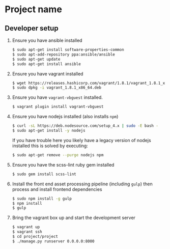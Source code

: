 # Project name

## Developer setup

 1. Ensure you have ansible installed

    ```bash
    $ sudo apt-get install software-properties-common
    $ sudo apt-add-repository ppa:ansible/ansible
    $ sudo apt-get update
    $ sudo apt-get install ansible
    ```

 2. Ensure you have vagrant installed

    ```bash
    $ wget https://releases.hashicorp.com/vagrant/1.8.1/vagrant_1.8.1_x86_64.deb
    $ sudo dpkg -i vagrant_1.8.1_x86_64.deb
    ```

 3. Ensure you have `vagrant-vbguest` installed.

    ```bash
    $ vagrant plugin install vagrant-vbguest
    ```

 5. Ensure you have nodejs installed (also installs `npm`)

    ```bash
    $ curl -sL https://deb.nodesource.com/setup_4.x | sudo -E bash -
    $ sudo apt-get install -y nodejs
    ```

    If you have trouble here you likely have a legacy version of nodejs
    installed this is solved by executing:

    ```bash
    $ sudo apt-get remove --purge nodejs npm
    ```

 4. Ensure you have the scss-lint ruby gem installed

    ```bash
    $ sudo gem install scss-lint
    ```

 6. Install the front end asset processing pipeline (including `gulp`) then
    process and install frontend dependencies

    ```bash
    $ sudo npm install -g gulp
    $ npm install
    $ gulp
    ```

 7. Bring the vagrant box up and start the development server

    ```bash
    $ vagrant up
    $ vagrant ssh
    $ cd project/project
    $ ./manage.py runserver 0.0.0.0:8000
    ```
